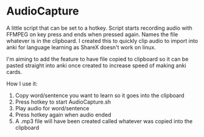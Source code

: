 # AudioCapture

A little script that can be set to a hotkey.
Script starts recording audio with FFMPEG on key press and ends when pressed again.
Names the file whatever is in the clipboard. 
I created this to quickly clip audio to import into anki for language learning as ShareX doesn't work on linux.

I'm aiming to add the feature to have file copied to clipboard so it can be pasted straight into anki once created
to increase speed of making anki cards.

How I use it:
1. Copy word/sentence you want to learn so it goes into the clipboard
2. Press hotkey to start AudioCapture.sh
3. Play audio for word/sentence
4. Press hotkey again when audio ended
5. A .mp3 file will have been created called whatever was copied into the clipboard
